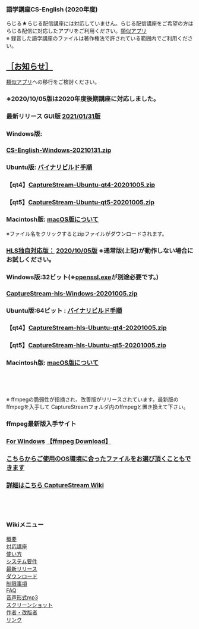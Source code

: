 ### 語学講座CS-English (2020年度)      
らじる★らじる配信講座には対応していません。らじる配信講座をご希望の方はらじる配信に対応したアプリをご利用ください。[類似アプリ](https://github.com/CSReviser/CaptureStream/wiki/類似アプリ)       
※ 録音した語学講座のファイルは著作権法で許されている範囲内でご利用ください。          
## [［お知らせ］](https://github.com/CSReviser/CS-English/wiki/お知らせ)     
 [類似アプリ](https://github.com/CSReviser/CS-English/wiki/類似アプリ)への移行をご検討ください。      
### ※2020/10/05版は2020年度後期講座に対応しました。
### 最新リリース GUI版  [2021/01/31版](https://github.com/CSReviser/CS-English/releases/tag/20210131)     
### Windows版:      
### [CS-English-Windows-20210131.zip](https://github.com/CSReviser/CaptureStream/releases/download/20201005/CaptureStream-Windows-20201005.zip)       
### Ubuntu版: [バイナリビルド手順](https://github.com/CSReviser/CaptureStream/wiki/ubuntuビルド手順)                          
### 【qt4】[CaptureStream-Ubuntu-qt4-20201005.zip](https://github.com/CSReviser/CaptureStream/releases/download/20201005/CaptureStream-Ubuntu-qt4-20201005.zip)                                    
### 【qt5】[CaptureStream-Ubuntu-qt5-20201005.zip](https://github.com/CSReviser/CaptureStream/releases/download/20201005/CaptureStream-Ubuntu-qt5-20201005.zip)                                 　　　            
### Macintosh版: [macOS版について](https://github.com/CSReviser/CaptureStream/wiki/Macintosh%E7%89%88)                          
※ファイル名をクリックするとzipファイルがダウンロードされます。
### [HLS独自対応版：](https://github.com/CSReviser/CaptureStream/wiki/HLS%E6%96%B9%E5%BC%8F%E7%8B%AC%E8%87%AA%E5%AF%BE%E5%BF%9C%E7%89%88)  [2020/10/05版](https://github.com/CSReviser/CaptureStream-hls/releases/tag/20201005)            ※通常版(上記)が動作しない場合にお試しください。                          
### Windows版:32ビット(※[openssl.exe](https://mirror.firedaemon.com/index.php?dir=OpenSSL%2F)が別途必要です。)   
### [CaptureStream-hls-Windows-20201005.zip](https://github.com/CSReviser/CaptureStream-hls/releases/download/20201005/CaptureStream-hls-Windows-20201005.zip)   
### Ubuntu版:64ビット : [バイナリビルド手順](https://github.com/CSReviser/CaptureStream/wiki/ビルド手順(hls版))                          
### 【qt4】[CaptureStream-hls-Ubuntu-qt4-20201005.zip](https://github.com/CSReviser/CaptureStream-hls/releases/download/20201005/CaptureStream-hls-Ubuntu-qt4-20201005.zip)                                                                                                            
### 【qt5】[CaptureStream-hls-Ubuntu-qt5-20201005.zip](https://github.com/CSReviser/CaptureStream-hls/releases/download/20201005/CaptureStream-hls-Ubuntu-qt5-20201005.zip)                                                                                                    　　　            
### Macintosh版: [macOS版について](https://github.com/CSReviser/CaptureStream/wiki/Macintosh%E7%89%88)                          


## 　　　                                
※ ffmpegの脆弱性が指摘され、改善版がリリースされています。最新版のffmpegを入手して CaptureStreamフォルダ内のffmpegと置き換えて下さい。
### ffmpeg最新版入手サイト
### [For Windows](https://www.gyan.dev/ffmpeg/builds/)               [【ffmpeg Download】](https://www.ffmpeg.org/download.html)        　                
### [こちらからご使用のOS環境に合ったファイルをお選び頂くこともできます](https://ffbinaries.com/downloads)
         




 
### [詳細はこちら CaptureStream Wiki](https://github.com/CSReviser/CaptureStream/wiki/CaptureStream)  

   
   

## 　　　　
### Wikiメニュー     
[概要](https://github.com/CSReviser/CaptureStream/wiki/%E6%A6%82%E8%A6%81)   
[対応講座](https://github.com/CSReviser/CaptureStream/wiki/%E5%AF%BE%E5%BF%9C%E8%AC%9B%E5%BA%A7)    
[使い方](https://github.com/CSReviser/CaptureStream/wiki/%E4%BD%BF%E3%81%84%E6%96%B9)   
[システム要件](https://github.com/CSReviser/CaptureStream/wiki/%E3%82%B7%E3%82%B9%E3%83%86%E3%83%A0%E8%A6%81%E4%BB%B6)    
[最新リリース](https://github.com/CSReviser/CaptureStream/wiki/%E6%9C%80%E6%96%B0%E3%83%AA%E3%83%AA%E3%83%BC%E3%82%B9)   
[ダウンロード](https://github.com/CSReviser/CaptureStream/wiki/%E3%83%80%E3%82%A6%E3%83%B3%E3%83%AD%E3%83%BC%E3%83%89)   
[制限事項](https://github.com/CSReviser/CaptureStream/wiki/%E5%88%B6%E9%99%90%E4%BA%8B%E9%A0%85)   
[FAQ](https://github.com/CSReviser/CaptureStream/wiki/FAQ)   
[音声形式mp3](https://github.com/CSReviser/CaptureStream/wiki/%E9%9F%B3%E5%A3%B0%E5%BD%A2%E5%BC%8Fmp3)           
[スクリーンショット](https://github.com/CSReviser/CaptureStream/wiki/スクリーンショット)   
[作者・改版者](https://github.com/CSReviser/CaptureStream/wiki/作者・改版者)   
[リンク](https://github.com/CSReviser/CaptureStream/wiki/リンク)   

